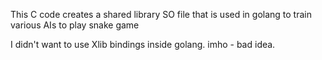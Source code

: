 This C code creates a shared library SO file that is used in golang to train various AIs to play snake game

I didn't want to use Xlib bindings inside golang. imho - bad idea.

